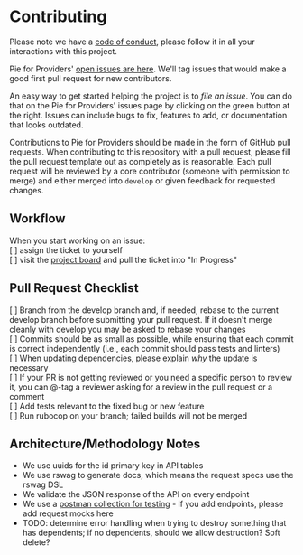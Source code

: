 # Contributing

Please note we have a [code of conduct](CODE_OF_CONDUCT.md), please follow it in all your interactions with this project.

Pie for Providers' [open issues are here](https://github.com/pieforproviders/pieforproviders/issues?q=is%3Aopen+is%3Aissue+label%3A%22ready+for+work%22). We'll tag issues that would make a good first pull request for new contributors.

An easy way to get started helping the project is to *file an issue*. You can do that on the Pie for Providers' issues page by clicking on the green button at the right. Issues can include bugs to fix, features to add, or documentation that looks outdated.

Contributions to Pie for Providers should be made in the form of GitHub pull requests. When contributing to this repository with a pull request, please fill the pull request template out as completely as is reasonable. Each pull request will be reviewed by a core contributor (someone with permission to merge) and either merged into `develop` or given feedback for requested changes.

## Workflow

When you start working on an issue:  
[ ] assign the ticket to yourself  
[ ] visit the [project board](https://github.com/pieforproviders/pieforproviders/projects/1) and pull the ticket into "In Progress"  

## Pull Request Checklist

[ ] Branch from the develop branch and, if needed, rebase to the current develop branch before submitting your pull request. If it doesn't merge cleanly with develop you may be asked to rebase your changes  
[ ] Commits should be as small as possible, while ensuring that each commit is correct independently (i.e., each commit should pass tests and linters)  
[ ] When updating dependencies, please explain _why_ the update is necessary  
[ ] If your PR is not getting reviewed or you need a specific person to review it, you can @-tag a reviewer asking for a review in the pull request or a comment  
[ ] Add tests relevant to the fixed bug or new feature  
[ ] Run rubocop on your branch; failed builds will not be merged  

## Architecture/Methodology Notes

* We use uuids for the id primary key in API tables
* We use rswag to generate docs, which means the request specs use the rswag DSL
* We validate the JSON response of the API on every endpoint
* We use a [postman collection for testing](https://www.getpostman.com/collections/f81af858440ca4549eba) - if you add endpoints, please add request mocks here
* TODO: determine error handling when trying to destroy something that has dependents; if no dependents, should we allow destruction?  Soft delete?
